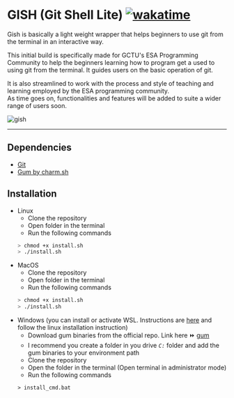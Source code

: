 # GISH (Git Shell Lite) [![wakatime](https://wakatime.com/badge/user/9657174f-2430-4dfd-aaef-2b316eb71a36/project/056ee404-9d7d-4840-a4d4-32d76d258663.svg)](https://wakatime.com/badge/user/9657174f-2430-4dfd-aaef-2b316eb71a36/project/056ee404-9d7d-4840-a4d4-32d76d258663)

Gish is basically a light weight wrapper that helps beginners to use git from the terminal in an interactive way.  

This initial build is specifically made for GCTU's ESA Programming Community to help the beginners learning how to program get a used to using git from the terminal. It guides users on the basic operation of git.  

It is also streamlined to work with the process and style of teaching and learning employed by the ESA programming community.  
As time goes on, functionalities and features will be added to suite a wider range of users soon.

![gish](https://i.ibb.co/R21Jwr7/gish-eg.png)

<hr>

## Dependencies
- [Git](https://git-scm.com/)
- [Gum by charm.sh](https://github.com/charmbracelet/gum)

## Installation
- Linux
    - Clone the repository
    - Open folder in the terminal
    - Run the following commands
    ```bash
    > chmod +x install.sh
    > ./install.sh
    ```
- MacOS
    - Clone the repository
    - Open folder in the terminal
    - Run the following commands
    ```bash
    > chmod +x install.sh
    > ./install.sh
    ```
- Windows (you can install or activate WSL. Instructions are [here](https://microsoft.com) and follow the linux installation instruction)
    - Download gum binaries from the official repo. Link here ⏩ [gum](https://github.com/charmbracelet/gum/releases/tag/v0.5.0)
    - I recommend you create a folder in you drive *`C:`* folder and add the gum binaries to your environment path 
    - Clone the repository
    - Open the folder in the terminal (Open terminal in administrator mode)
    - Run the following commands
    ```batch
    > install_cmd.bat
    ```

